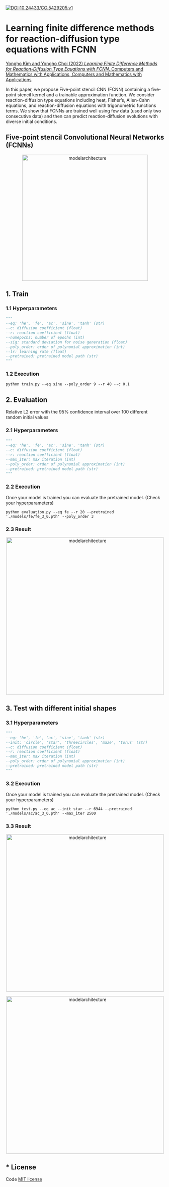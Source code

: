 [![DOI:10.24433/CO.5429205.v1](http://img.shields.io/badge/DOI-10.24433/CO.5429205.v1-B31B1B.svg)](https://doi.org/10.24433/CO.5429205.v1)
# Learning finite difference methods for reaction-diffusion type equations with FCNN

[Yongho Kim and Yongho Choi (2022) *Learning Finite Difference Methods for Reaction-Diffusion Type Equations with FCNN*, Computers and Mathematics with Applications, Computers and Mathematics with Applications](https://doi.org/10.1016/j.camwa.2022.08.006)

In this paper, we propose Five-point stencil CNN (FCNN) containing a five-point stencil kernel and a trainable approximation function. We consider reaction-diffusion type equations including heat, Fisher’s, Allen-Cahn equations, and reaction-diffusion equations with trigonometric functions terms. We show that FCNNs are trained well using few data (used only two consecutive data) and then can predict reaction-diffusion evolutions with diverse initial conditions. 




## Five-point stencil Convolutional Neural Networks (FCNNs)
<p align="center">
<img width="400" alt="modelarchitecture" src="https://user-images.githubusercontent.com/52735725/147872828-452f41d8-5a86-4803-9b34-ba88b57fa99f.png">
  
## 1. Train
### 1.1 Hyperparameters  
```python
"""
--eq: 'he', 'fe', 'ac', 'sine', 'tanh' (str)
--c: diffusion coefficient (float)
--r: reaction coefficient (float)
--numepochs: number of epochs (int)
--sig: standard deviation for noise generation (float)  
--poly_order: order of polynomial approximation (int)
--lr: learning rate (float)
--pretrained: pretrained model path (str)  
"""
```
### 1.2 Execution  
```
python train.py --eq sine --poly_order 9 --r 40 --c 0.1
```
## 2. Evaluation 
Relative L2 error with the 95% confidence interval over 100 different random initial values
### 2.1 Hyperparameters  
```python
"""
--eq: 'he', 'fe', 'ac', 'sine', 'tanh' (str)
--c: diffusion coefficient (float)
--r: reaction coefficient (float)
--max_iter: max iteration (int)
--poly_order: order of polynomial approximation (int)
--pretrained: pretrained model path (str)  
"""
```  
### 2.2 Execution  
Once your model is trained you can evaluate the pretrained model. (Check your hyperparameters)
```
python evaluation.py --eq fe --r 20 --pretrained './models/fe/fe_3_0.pth' --poly_order 3
```  
### 2.3 Result
<p align="center">
<img width="500" alt="modelarchitecture" src="https://user-images.githubusercontent.com/52735725/147873261-ae19930c-ec2f-4995-8e92-b2b5939dc47f.png">  
  
## 3. Test with different initial shapes
### 3.1 Hyperparameters  
```python
"""
--eq: 'he', 'fe', 'ac', 'sine', 'tanh' (str)
--init: 'circle', 'star', 'threecircles', 'maze', 'torus' (str)
--c: diffusion coefficient (float)
--r: reaction coefficient (float)
--max_iter: max iteration (int) 
--poly_order: order of polynomial approximation (int)
--pretrained: pretrained model path (str)  
"""
```  
### 3.2 Execution  
Once your model is trained you can evaluate the pretrained model. (Check your hyperparameters)
```
python test.py --eq ac --init star --r 6944 --pretrained './models/ac/ac_3_0.pth' --max_iter 2500
```    
### 3.3 Result
<p align="center">
<img width="500" alt="modelarchitecture" src="https://user-images.githubusercontent.com/52735725/147873278-b174c95d-8708-4cb5-a1e5-da96d4cca0e9.png">    

<p align="center">
<img width="500" alt="modelarchitecture" src="https://user-images.githubusercontent.com/52735725/147873193-4a4c5571-66e9-4d96-bab5-5f1d01f2942d.png">    
  
  
  
## * License
Code [MIT license](https://opensource.org/licenses/MIT)
